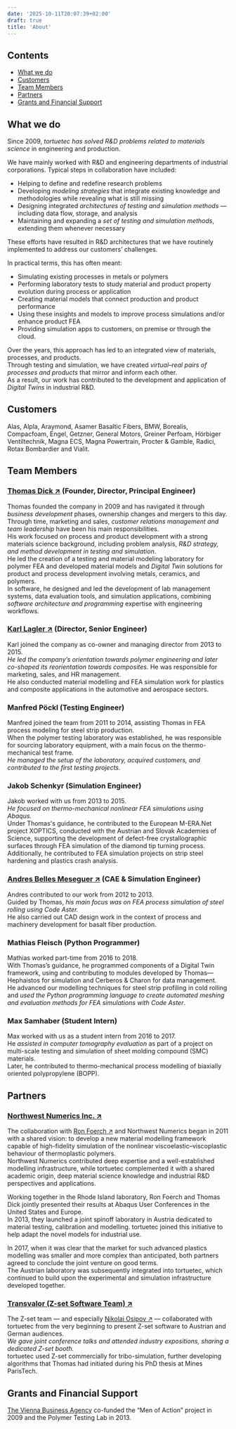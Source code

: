 ```yaml
---
date: '2025-10-11T20:07:39+02:00'
draft: true
title: 'About'
---
```


## Contents

- [What we do](#what-we-do)
- [Customers](#customers)
- [Team Members](#team-members)
- [Partners](#partners)
- [Grants and Financial Support](#grants-and-financial-support)

## What we do

Since 2009, *tortuetec has solved R&D problems related to materials science* in engineering and production.

We have mainly worked with R&D and engineering departments of industrial corporations. Typical steps in collaboration have included:

- Helping to define and redefine research problems
- Developing *modeling strategies* that integrate existing knowledge and methodologies while revealing what is still missing
- Designing integrated *architectures of testing and simulation methods* — including data flow, storage, and analysis
- Maintaining and expanding a *set of testing and simulation methods*, extending them whenever necessary

These efforts have resulted in R&D architectures that we have routinely implemented to address our customers’ challenges.

In practical terms, this has often meant:

- Simulating existing processes in metals or polymers
- Performing laboratory tests to study material and product property evolution during process or application
- Creating material models that connect production and product performance
- Using these insights and models to improve process simulations and/or enhance product FEA
- Providing simulation apps to customers, on premise or through the cloud.

Over the years, this approach has led to an integrated view of materials, processes, and products.  
Through testing and simulation, we have created *virtual–real pairs of processes and products* that mirror and inform each other.  
As a result, our work has contributed to the development and application of *Digital Twins* in industrial R&D.

## Customers

Alas, Alpla, Araymond, Asamer Basaltic Fibers, BMW, Borealis, Compacfoam, Engel, Getzner, General Motors, Greiner Perfoam, Hörbiger Ventiltechnik, Magna ECS, Magna Powertrain, Procter & Gamble, Radici, Rotax Bombardier and Vialit.

## Team Members

### <a href="https://www.linkedin.com/in/thomas-dick-phd/" target="_blank" rel="noopener">Thomas Dick ↗︎</a> (Founder, Director, Principal Engineer)

Thomas founded the company in 2009 and has navigated it through *business development* phases, ownership changes and mergers to this day.  
Through time, marketing and sales, *customer relations management and team leadership* have been his main responsibilities.  
His work focused on process and product development with a strong materials science background, including problem analysis, *R&D strategy, and method development in testing and simulation*.  
He led the creation of a testing and material modeling laboratory for polymer FEA and developed material models and *Digital Twin* solutions for product and process development involving metals, ceramics, and polymers.  
In software, he designed and led the development of lab management systems, data evaluation tools, and simulation applications, combining *software architecture and programming* expertise with engineering workflows.

### <a href="https://www.linkedin.com/in/karl-lagler-52a21680/" target="_blank" rel="noopener">Karl Lagler ↗︎</a> (Director, Senior Engineer)

Karl joined the company as co-owner and managing director from 2013 to 2015.  
*He led the company’s orientation towards polymer engineering and later co-shaped its reorientation towards composites.* He was responsible for marketing, sales, and HR management.  
He also conducted material modelling and FEA simulation work for plastics and composite applications in the automotive and aerospace sectors.

### Manfred Pöckl (Testing Engineer)

Manfred joined the team from 2011 to 2014, assisting Thomas in FEA process modeling for steel strip production.  
When the polymer testing laboratory was established, he was responsible for sourcing laboratory equipment, with a main focus on the thermo-mechanical test frame.  
*He managed the setup of the laboratory, acquired customers, and contributed to the first testing projects.*

### Jakob Schenkyr (Simulation Engineer)

Jakob worked with us from 2013 to 2015.  
*He focused on thermo-mechanical nonlinear FEA simulations using Abaqus.*  
Under Thomas's guidance, he contributed to the European M-ERA.Net project XOPTICS, conducted with the Austrian and Slovak Academies of Science, supporting the development of defect-free crystallographic surfaces through FEA simulation of the diamond tip turning process.  
Additionally, he contributed to FEA simulation projects on strip steel hardening and plastics crash analysis.

### <a href="https://www.linkedin.com/in/andresbelles/" target="_blank" rel="noopener">Andres Belles Meseguer ↗︎</a> (CAE & Simulation Engineer)

Andres contributed to our work from 2012 to 2013.  
Guided by Thomas, *his main focus was on FEA process simulation of steel rolling using Code Aster.*  
He also carried out CAD design work in the context of process and machinery development for basalt fiber production.

### Mathias Fleisch (Python Programmer)

Mathias worked part-time from 2016 to 2018.  
With Thomas’s guidance, he programmed components of a Digital Twin framework, using and contributing to modules developed by Thomas—Hephaistos for simulation and Cerberos & Charon for data management.  
He advanced our modelling techniques for steel strip profiling in cold rolling and *used the Python programming language to create automated meshing and evaluation methods for FEA simulations with Code Aster*.

### Max Samhaber (Student Intern)

Max worked with us as a student intern from 2016 to 2017.  
He *assisted in computer tomography evaluation* as part of a project on multi-scale testing and simulation of sheet molding compound (SMC) materials.  
Later, he contributed to thermo-mechanical process modelling of biaxially oriented polypropylene (BOPP).

## Partners

### <a href="http://www.nwnumerics.com/" target="_blank" rel="noopener">Northwest Numerics Inc. ↗︎</a>

The collaboration with <a href="https://www.linkedin.com/in/ronald-foerch-3b528739/" target="_blank" rel="noopener">Ron Foerch ↗︎</a> and Northwest Numerics began in 2011 with a shared vision: to develop a new material modelling framework capable of high-fidelity simulation of the nonlinear viscoelastic–viscoplastic behaviour of thermoplastic polymers.  
Northwest Numerics contributed deep expertise and a well-established modelling infrastructure, while tortuetec complemented it with a shared academic origin, deep material science knowledge and industrial R&D perspectives and applications.

Working together in the Rhode Island laboratory, Ron Foerch and Thomas Dick jointly presented their results at Abaqus User Conferences in the United States and Europe.  
In 2013, they launched a joint spinoff laboratory in Austria dedicated to material testing, calibration and modelling. tortuetec joined this initiative to help adapt the novel models for industrial use.

In 2017, when it was clear that the market for such advanced plastics modelling was smaller and more complex than anticipated, both partners agreed to conclude the joint venture on good terms.  
The Austrian laboratory was subsequently integrated into tortuetec, which continued to build upon the experimental and simulation infrastructure developed together.

### <a href="https://www.transvalor.com/en/z-set" target="_blank" rel="noopener">Transvalor (Z-set Software Team) ↗︎</a>

The Z-set team — and especially <a href="https://www.linkedin.com/in/nikolay-osipov-8123292a/" target="_blank" rel="noopener">Nikolai Osipov ↗︎</a> — collaborated with tortuetec from the very beginning to present Z-set software to Austrian and German audiences.  
*We gave joint conference talks and attended industry expositions, sharing a dedicated Z-set booth.*  
tortuetec used Z-set commercially for tribo-simulation, further developing algorithms that Thomas had initiated during his PhD thesis at Mines ParisTech.

## Grants and Financial Support

[The Vienna Business Agency](https://wirtschaftsagentur.at/) co-funded the “Men of Action” project in 2009 and the Polymer Testing Lab in 2013.

